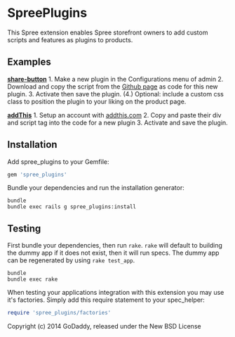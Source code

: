 SpreePlugins
============

This Spree extension enables Spree storefront owners to add custom scripts and features as plugins to products.

Examples
--------
[**share-button**](https://github.com/carrot/share-button)
	1. Make a new plugin in the Configurations menu of admin
	2. Download and copy the script from the [Github page](https://github.com/carrot/share-button) as code for this new plugin.
	3. Activate then save the plugin.
	(4.) Optional: include a custom css class to position the plugin to your liking on the product page.

[**addThis**](https://www.addthis.com/)
	1. Setup an account with [addthis.com](https://www.addthis.com/)
	2. Copy and paste their div and script tag into the code for a new plugin
	3. Activate and save the plugin.

Installation
------------

Add spree_plugins to your Gemfile:

```ruby
gem 'spree_plugins'
```

Bundle your dependencies and run the installation generator:

```shell
bundle
bundle exec rails g spree_plugins:install
```



Testing
-------

First bundle your dependencies, then run `rake`. `rake` will default to building the dummy app if it does not exist, then it will run specs. The dummy app can be regenerated by using `rake test_app`.

```shell
bundle
bundle exec rake
```

When testing your applications integration with this extension you may use it's factories.
Simply add this require statement to your spec_helper:

```ruby
require 'spree_plugins/factories'
```

Copyright (c) 2014 GoDaddy, released under the New BSD License
